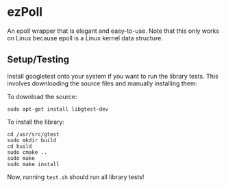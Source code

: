 # ezPoll
An epoll wrapper that is elegant and easy-to-use. Note that this only works on Linux because epoll is a Linux kernel data structure.

## Setup/Testing

Install googletest onto your system if you want to run the library tests. This involves downloading the source files and manually installing them:

To download the source:
```
sudo apt-get install libgtest-dev
```

To install the library:
```
cd /usr/src/gtest
sudo mkdir build
cd build
sudo cmake ..
sudo make
sudo make install
```

Now, running `test.sh` should run all library tests!
